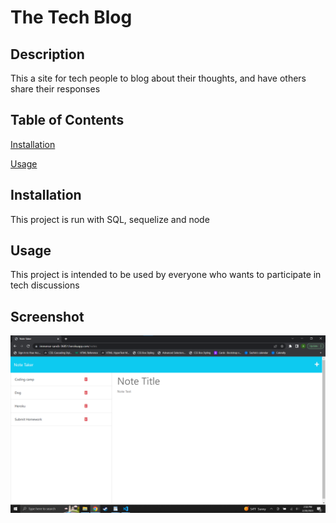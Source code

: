# The Tech Blog

## Description
This a site for tech people to blog about their thoughts, and have others share their responses

## Table of Contents
[Installation](#installation)

[Usage](#usage)


## Installation
This project is run with SQL, sequelize and node

## Usage
This project is intended to be used by everyone who wants to participate in tech discussions


## Screenshot
![generatormockup](https://github.com/alylmeier/note-taker/blob/main/public/note%20taker%20ss.png)
